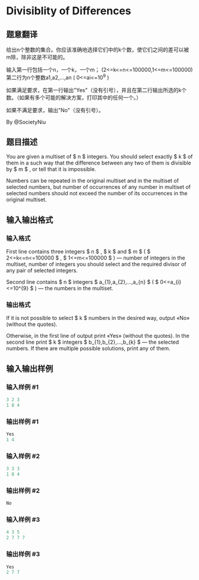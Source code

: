 # Divisiblity of Differences

## 题意翻译

给出n个整数的集合。你应该准确地选择它们中的k个数，使它们之间的差可以被m除，除非这是不可能的。

输入第一行包括一个n，一个k，一个m； (2<=k<=n<=100000,1<=m<=100000) 第二行为n个整数a1,a2,...,an ( 0<=ai<=$10^9$ )

如果满足要求，在第一行输出"Yes"（没有引号），并且在第二行输出所选的k个数。（如果有多个可能的解决方案，打印其中的任何一个。）

如果不满足要求，输出"No"（没有引号）。

By @SocietyNiu 

## 题目描述

You are given a multiset of $ n $ integers. You should select exactly $ k $ of them in a such way that the difference between any two of them is divisible by $ m $ , or tell that it is impossible.

Numbers can be repeated in the original multiset and in the multiset of selected numbers, but number of occurrences of any number in multiset of selected numbers should not exceed the number of its occurrences in the original multiset.

## 输入输出格式

### 输入格式

First line contains three integers $ n $ , $ k $ and $ m $ ( $ 2<=k<=n<=100000 $ , $ 1<=m<=100000 $ ) — number of integers in the multiset, number of integers you should select and the required divisor of any pair of selected integers.

Second line contains $ n $ integers $ a_{1},a_{2},...,a_{n} $ ( $ 0<=a_{i}<=10^{9} $ ) — the numbers in the multiset.

### 输出格式

If it is not possible to select $ k $ numbers in the desired way, output «No» (without the quotes).

Otherwise, in the first line of output print «Yes» (without the quotes). In the second line print $ k $ integers $ b_{1},b_{2},...,b_{k} $ — the selected numbers. If there are multiple possible solutions, print any of them.

## 输入输出样例

### 输入样例 #1

```cpp
3 2 3
1 8 4

```
### 输出样例 #1

```cpp
Yes
1 4 
```


### 输入样例 #2

```cpp
3 3 3
1 8 4

```
### 输出样例 #2

```cpp
No
```


### 输入样例 #3

```cpp
4 3 5
2 7 7 7

```
### 输出样例 #3

```cpp
Yes
2 7 7 
```


